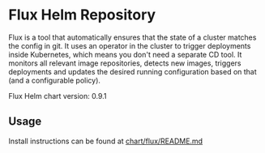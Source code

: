 # Flux Helm Repository

Flux is a tool that automatically ensures that the state of a cluster matches the config in git. 
It uses an operator in the cluster to trigger deployments inside Kubernetes, which means you don't need a separate CD tool. 
It monitors all relevant image repositories, detects new images, triggers deployments and updates the desired running
configuration based on that (and a configurable policy).

Flux Helm chart version: 0.9.1

## Usage

Install instructions can be found at [chart/flux/README.md](https://github.com/weaveworks/flux/blob/master/chart/flux/README.md)




